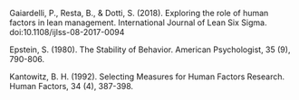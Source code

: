 Gaiardelli, P., Resta, B., & Dotti, S. (2018). Exploring the role of human factors in lean management. 
International Journal of Lean Six Sigma. doi:10.1108/ijlss-08-2017-0094 

Epstein, S. (1980). The Stability of Behavior.
American Psychologist, 35 (9), 790-806.

Kantowitz, B. H. (1992). Selecting Measures for Human Factors Research.
Human Factors, 34 (4), 387-398.

